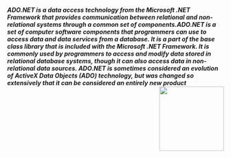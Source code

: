  **_ADO.NET is a data access technology from the Microsoft .NET Framework that provides communication between relational and non-relational systems through a common set of components.ADO.NET is a set of computer software components that programmers can use to access data and data services from a database. It is a part of the base class library that is included with the Microsoft .NET Framework. It is commonly used by programmers to access and modify data stored in relational database systems, though it can also access data in non-relational data sources. ADO.NET is sometimes considered an evolution of ActiveX Data Objects (ADO) technology, but was changed so extensively that it can be considered an entirely new product_**   <img src="https://www.javatpoint.com/ado/images/ado-net-tutorial.jpg" align="right" width="150px" height="150px" /> 


